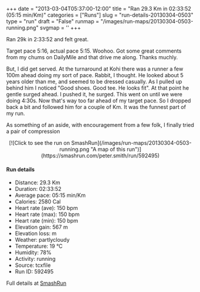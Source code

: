 +++
date = "2013-03-04T05:37:00-12:00"
title = "Ran 29.3 Km in 02:33:52 (05:15 min/Km)"
categories = ["Runs"]
slug = "run-details-20130304-0503"
type = "run"
draft = "False"
runmap = "/images/run-maps/20130304-0503-running.png"
svgmap = '<polyline points="33 59, 33 58, 34 56, 32 56, 28 57, 22 61, 17 63, 15 62, 15 60, 13 59, 11 59, 9 60, 6 59, 4 56, 0 53, 2 51, 5 51, 9 49, 10 48, 13 46, 17 46, 17 40, 17 39, 19 38, 20 38, 19 40, 21 42, 22 43, 27 45, 27 45, 27 44, 28 44, 29 42, 30 42, 29 42, 29 42, 30 40, 32 39, 32 39, 33 39, 30 42, 30 42, 44 46, 50 48, 57 48, 59 48, 62 51, 64 52, 67 52, 71 51, 72 50, 75 51, 76 51, 76 51, 78 50, 79 49, 78 48, 78 46, 82 46, 84 45, 86 46, 87 48, 89 48, 91 48, 93 47, 100 50, 100 50, 97 49, 95 49, 93 47, 91 48, 88 48, 87 48, 87 48, 86 46, 84 45, 82 46, 78 46, 78 47, 79 49, 78 50, 76 51, 72 50, 71 51, 68 52, 65 52, 62 51, 59 49, 56 48, 52 48, 50 50, 49 49">'
+++

Ran 29k in 2:33:52 and felt great. 

Target pace 5:16, actual pace 5:15. Woohoo. Got some great comments from my chums on DailyMile and that drive me along. Thanks muchly. 

But, I did get served. At the turnaround at Kohi there was a runner  a few 100m ahead doing my sort of pace. Rabbit, I thought. He looked about 5 years older than me, and seemed to be dressed casually.  As I pulled up behind him I noticed "Good shoes. Good tee.  He looks fit". At that point he gentle surged ahead. I pushed it, he surged. This went on until we were doing 4:30s. Now that's way too far ahead of my target pace. So I dropped back a bit and followed him for a couple of Km. It was the funnest part of my run.  

As something of an aside, with encouragement from a few folk, I finally tried a pair of compression

<!--more-->

<center>
[![Click to see the run on SmashRun](/images/run-maps/20130304-0503-running.png "A map of this run")](https://smashrun.com/peter.smith/run/592495)
</center>

#### Run details

* Distance: 29.3 Km
* Duration: 02:33:52
* Average pace: 05:15 min/Km
* Calories: 2580 Cal
* Heart rate (ave): 150 bpm
* Heart rate (max): 150 bpm
* Heart rate (min): 150 bpm
* Elevation gain: 567 m
* Elevation loss:  m
* Weather: partlycloudy
* Temperature: 19 &deg;C
* Humidity: 78%
* Activity: running
* Source: tcxfile
* Run ID: 592495

Full details at [SmashRun](https://smashrun.com/peter.smith/run/592495)